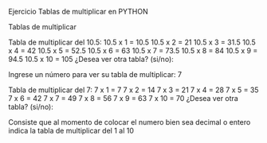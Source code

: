 Ejercicio Tablas de multiplicar en PYTHON

Tablas de multiplicar

Tabla de multiplicar del 10.5:
10.5 x 1 = 10.5
10.5 x 2 = 21
10.5 x 3 = 31.5
10.5 x 4 = 42
10.5 x 5 = 52.5
10.5 x 6 = 63
10.5 x 7 = 73.5
10.5 x 8 = 84
10.5 x 9 = 94.5
10.5 x 10 = 105
¿Desea ver otra tabla? (si/no): 

Ingrese un número para ver su tabla de multiplicar: 7

Tabla de multiplicar del 7:
7 x 1 = 7
7 x 2 = 14
7 x 3 = 21
7 x 4 = 28
7 x 5 = 35
7 x 6 = 42
7 x 7 = 49
7 x 8 = 56
7 x 9 = 63
7 x 10 = 70
¿Desea ver otra tabla? (si/no):
 
Consiste que al momento de colocar el numero bien sea decimal o entero indica la tabla de multiplicar del 1 al 10
